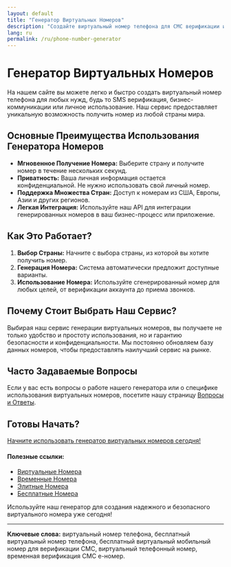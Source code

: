 ```yaml
---
layout: default
title: "Генератор Виртуальных Номеров"
description: "Создайте виртуальный номер телефона для СМС верификации и бизнеса."
lang: ru
permalink: /ru/phone-number-generator
---
```


# Генератор Виртуальных Номеров

На нашем сайте вы можете легко и быстро создать виртуальный номер телефона для любых нужд, будь то SMS верификация, бизнес-коммуникации или личное использование. Наш сервис предоставляет уникальную возможность получить номер из любой страны мира.

## Основные Преимущества Использования Генератора Номеров

- **Мгновенное Получение Номера:** Выберите страну и получите номер в течение нескольких секунд.
- **Приватность:** Ваша личная информация остается конфиденциальной. Не нужно использовать свой личный номер.
- **Поддержка Множества Стран:** Доступ к номерам из США, Европы, Азии и других регионов.
- **Легкая Интеграция:** Используйте наш API для интеграции генерированных номеров в ваш бизнес-процесс или приложение.

## Как Это Работает?

1. **Выбор Страны:** Начните с выбора страны, из которой вы хотите получить номер.
2. **Генерация Номера:** Система автоматически предложит доступные варианты.
3. **Использование Номера:** Используйте сгенерированный номер для любых целей, от верификации аккаунта до приема звонков.

## Почему Стоит Выбрать Наш Сервис?

Выбирая наш сервис генерации виртуальных номеров, вы получаете не только удобство и простоту использования, но и гарантию безопасности и конфиденциальности. Мы постоянно обновляем базу данных номеров, чтобы предоставлять наилучший сервис на рынке.

## Часто Задаваемые Вопросы

Если у вас есть вопросы о работе нашего генератора или о специфике использования виртуальных номеров, посетите нашу страницу [Вопросы и Ответы](/ru/faq).

## Готовы Начать?

[Начните использовать генератор виртуальных номеров сегодня!](/ru/get-started)

#### Полезные ссылки:
- [Виртуальные Номера](/ru/virtual-phone-numbers)
- [Временные Номера](/ru/temporary-phone-numbers)
- [Элитные Номера](/ru/elite-phone-numbers)
- [Бесплатные Номера](/ru/free-phone-numbers)

Используйте наш генератор для создания надежного и безопасного виртуального номера уже сегодня!

---

**Ключевые слова:** виртуальный номер телефона, бесплатный виртуальный номер телефона, бесплатный виртуальный мобильный номер для верификации СМС, виртуальный телефонный номер, временная верификация СМС e-номер.